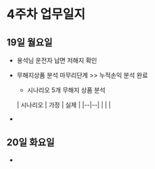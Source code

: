 # 4주차 업무일지

## 19일 월요일

*  용석님 운전자 납면 저해지 확인
*  무해지상품 분석 마무리단계 >> 누적손익 분석 완료
    - 시나리오 5개 무해지 상품 분석

	| 시나리오  | 가정  | 실제 |
	|--|--|
	|  |  |

*  

## 20일 화요일

* 
<!--stackedit_data:
eyJoaXN0b3J5IjpbMjExODAwNzkxMCwxMDQ0OTkyODUsLTEzNz
E3NjQ0MDAsMTY5ODgwNDc4Ml19
-->